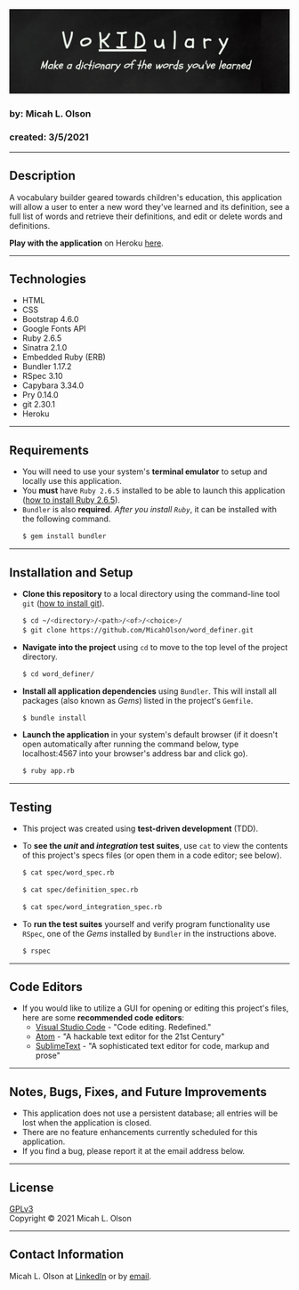 <img src="public/img/preview.png" alt="A preview of Word Definer">
  
### by: Micah L. Olson
### created: 3/5/2021
* * * 

## Description
A vocabulary builder geared towards children's education, this application will allow a user to enter a new word they've learned and its definition, see a full list of words and retrieve their definitions, and edit or delete words and definitions.
  
**Play with the application** on Heroku [here](https://frozen-chamber-40405.herokuapp.com/).  
* * *

## Technologies
* HTML
* CSS
* Bootstrap 4.6.0
* Google Fonts API
* Ruby 2.6.5
* Sinatra 2.1.0
* Embedded Ruby (ERB)
* Bundler 1.17.2
* RSpec 3.10
* Capybara 3.34.0
* Pry 0.14.0
* git 2.30.1
* Heroku
* * *

## Requirements
* You will need to use your system's **terminal emulator** to setup and locally use this application.
* You **must** have `Ruby 2.6.5` installed to be able to launch this application ([how to install Ruby 2.6.5](https://www.learnhowtoprogram.com/ruby-and-rails/getting-started-with-ruby/installing-ruby)).
* `Bundler` is also **required**. *After you install `Ruby`*, it can be installed with the following command.
  ```bash
  $ gem install bundler
  ```
***

## Installation and Setup
* **Clone this repository** to a local directory using the command-line tool `git` ([how to install git](https://www.learnhowtoprogram.com/introduction-to-programming/getting-started-with-intro-to-programming/git-and-github)).  
  ```bash
  $ cd ~/<directory>/<path>/<of>/<choice>/
  $ git clone https://github.com/MicahOlson/word_definer.git
  ```

* **Navigate into the project** using `cd` to move to the top level of the project directory.  
  ```bash
  $ cd word_definer/
  ``` 

* **Install all application dependencies** using `Bundler`. This will install all packages (also known as *Gems*) listed in the project's `Gemfile`.
  ```bash
  $ bundle install
  ```

* **Launch the application** in your system's default browser (if it doesn't open automatically after running the command below, type localhost:4567 into your browser's address bar and click go).
  ```bash
  $ ruby app.rb
  ```
***

## Testing
* This project was created using **test-driven development** (TDD).

* To **see the *unit* and *integration* test suites**, use `cat` to view the contents of this project's specs files (or open them in a code editor; see below).
  ```bash
  $ cat spec/word_spec.rb
  ```
  ```bash
  $ cat spec/definition_spec.rb
  ```
  ```bash
  $ cat spec/word_integration_spec.rb
  ```

* To **run the test suites** yourself and verify program functionality use `RSpec`, one of the *Gems* installed by `Bundler` in the instructions above.
  ```bash
  $ rspec
  ```
***

## Code Editors
* If you would like to utilize a GUI for opening or editing this project's files, here are some **recommended code editors**:
  * [Visual Studio Code](https://code.visualstudio.com) - "Code editing. Redefined."
  * [Atom](https://atom.io) - "A hackable text editor for the 21st Century"
  * [SublimeText](https://www.sublimetext.com) - "A sophisticated text editor for code, markup and prose"
***

## Notes, Bugs, Fixes, and Future Improvements
* This application does not use a persistent database; all entries will be lost when the application is closed.
* There are no feature enhancements currently scheduled for this application.
* If you find a bug, please report it at the email address below.
***

## License
[GPLv3](https://choosealicense.com/licenses/gpl-3.0/)\
Copyright &copy; 2021 Micah L. Olson
* * *

## Contact Information
Micah L. Olson at <a href="https://www.linkedin.com/in/micah-lewis-olson/" target="_blank">LinkedIn</a> or by <a href="mailto:micah.olson@protonmail.com" target="_blank">email</a>.
